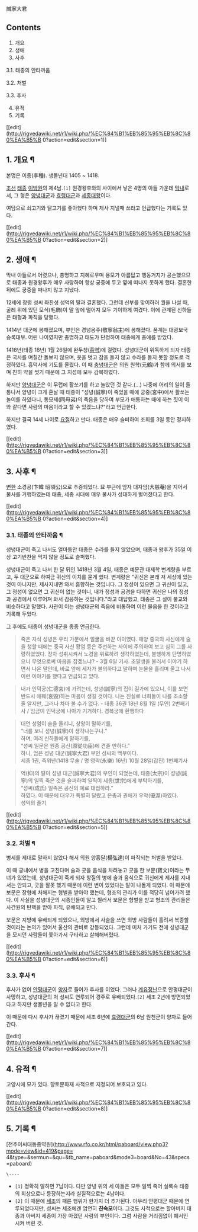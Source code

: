 誠寧大君  

## Contents

    

1. 개요 
2. 생애 
3. 사후 
    

3.1. 태종의 안타까움

3.2. 처벌

3.3. 후사

4. 유적 
5. 기록 

[[edit](http://rigvedawiki.net/r1/wiki.php/%EC%84%B1%EB%85%95%EB%8C%80%EA%B5%B
0?action=edit&section=1)]

## 1. 개요 ¶

본명은 이종(李種). 생몰년대 1405 ~ 1418.

  

[조선](%EC%A1%B0%EC%84%A0.md) [태종](%ED%83%9C%EC%A2%85.md)
[이방원](%EC%9D%B4%EB%B0%A9%EC%9B%90.md)의 제4남.`[1]` 원경왕후와의 사이에서 낳은 4명의 아들 가운데
[막내](%EB%A7%89%EB%82%B4.md)로서, 그 형은
[양녕대군](%EC%96%91%EB%85%95%EB%8C%80%EA%B5%B0.md)과
[효령대군](%ED%9A%A8%EB%A0%B9%EB%8C%80%EA%B5%B0.md)과
[세종대왕](%EC%84%B8%EC%A2%85%EB%8C%80%EC%99%95.md)이다.

  

여담으로 쇠고기와 닭고기를 좋아했다 하며 제사 지낼때 쓰라고 언급했다는 기록도 있다.

  

[[edit](http://rigvedawiki.net/r1/wiki.php/%EC%84%B1%EB%85%95%EB%8C%80%EA%B5%B
0?action=edit&section=2)]

## 2. 생애 ¶

막내 아들로서 어렸으나, 총명하고 지혜로우며 용모가 아름답고 행동거지가 공손했으므로 태종과 원경왕후가 매우 사랑하여 항상 궁중에 두고 옆에
떠나지 못하게 했다. 결혼한 뒤에도 궁중을 떠나지 않고 지냈다.

  

12세에 창령 성씨 좌찬성 성억의 딸과 결혼했다. 그런데 신부를 맞이하러 궐을 나설 때, 굴레 위에 있던 모식(毛飾)이 말 앞에 떨어져 모두
기이하게 여겼다. 이에 관계된 신하들은 태형과 파직을 당했다.

  

1414년 대군에 봉해졌으며, 부인은 경녕옹주(敬寧翁主)에 봉해졌다. 품계는 대광보국 승록대부. 어린 나이였지만 총명하고 태도가 단정하여
태종에게 총애를 받았다.

  

1418년(태종 18년) 1월 26일에 완두창([홍역](%ED%99%8D%EC%97%AD.md))에 걸렸다. 성녕대군이 위독하게 되자
태종은 국사를 며칠간 돌보지 않으며, 옷을 벗고 잠을 들지 않고 수라를 들지 못할 정도로 걱정하였다. 흥덕사에 기도를 올렸다. 이 때
[충녕대군](%EC%84%B8%EC%A2%85%EB%8C%80%EC%99%95.md)은 의원 원학(元鶴)과 함께 의서를 보며 친히 약을
썻기 때문에 그 지성에 모두 감복하였다.

  

하지만 [양녕대군](%EC%96%91%EB%85%95%EB%8C%80%EA%B5%B0.md)은 이 무렵에 활쏘기를 하고 놀았던 것
같다.(…) 나중에 어리의 일이 들통나서 양녕이 크게 혼날 때 태종이 "성녕(誠寧)이 죽었을 때에 궁중(宮中)에서 활쏘는 놀이를 하였다니,
동모제(同母弟)의 죽음을 당하여 부모가 애통하는 때에 하는 짓이 이와 같다면 사람의 마음이라고 할 수 있겠느냐?"라고 언급한다.

  

하지만 결국 14세 나이로 [요절](%EC%9A%94%EC%A0%88.md)하고 만다. 태종은 매우 슬퍼하여 조회를 3일 동안
정지하였다.

  

[[edit](http://rigvedawiki.net/r1/wiki.php/%EC%84%B1%EB%85%95%EB%8C%80%EA%B5%B
0?action=edit&section=3)]

## 3. 사후 ¶

[변한](%EB%B3%80%ED%95%9C.md) 소경공(卞韓 昭頃公)으로 추증되었다. 묘 부근에 암자 대자암(大慈菴)을 지어서 불사를
거행하였는데 태종, 세종 시대에 매우 불사가 성대하게 벌어졌다고 한다.

  

[[edit](http://rigvedawiki.net/r1/wiki.php/%EC%84%B1%EB%85%95%EB%8C%80%EA%B5%B
0?action=edit&section=4)]

### 3.1. 태종의 안타까움 ¶

성녕대군이 죽고 나서도 얼마동안 태종은 수라를 들지 않았으며, 태종과 왕후가 35일 이상 고기반찬을 먹지 않을 정도로 슬퍼했다.

  

성녕대군이 죽고 나서 한 달 뒤인 1418년 3월 4일, 태종은 예문관 대제학 변계량을 부르고, 두 대군으로 하여금 귀신의 이치를 묻게
했다. 변계량은 "귀신은 본래 저 세상에 있는 것이 아니지만, 제사지내면 와서 흠향하는 것입니다. 그 정성이 있으면 그 귀신이 있고, 그
정성이 없으면 그 귀신이 없는 것이니, 내가 정성과 공경을 다하면 귀신은 나의 정성과 공경에서 이루어져 와서 감응하는 것입니다."라고
대답했고, 태종은 그 설이 불교와 비슷하다고 말했다. 사관이 이는 성녕대군의 죽음에 비통하여 이런 물음을 한 것이라고 기록해 두었다.

  

그 후에도 태종이 성녕대군을 종종 언급한다.  

> 죽은 자식 성녕은 우리 가문에서 얼굴을 바꾼 아이였다. 매양 중국의 사신에게 술을 청할 때에는 중국 사신 황엄 등은 주선하는 사이에
주의하여 보고 심히 그를 사랑하였었다. 장차 성취시켜서 노경을 위로하려 생각하였는데, 불행하게 단명하였으니 무엇으로써 마음을 잡겠느냐? -
3월 6일 기사. 조말생을 불러서 이야기 하면서 나온 말인데, 바로 앞에 세자가 불의하다고 말하며 눈물을 흘리며 울고 나서 이런 이야기를
했다고 언급되고 있다.

  

> 내가 인덕궁(仁德宮)에 가려는데, 성녕(誠寧)의 집이 길가에 있으니, 이를 보면 반드시 애훼(哀毁)하는 마음이 생길 것이다. 나는 진실로
너희들이 나를 조소할 줄 알지만, 그러나 차마 볼 수가 없다. - 태종 36권 18년 8월 1일 (무인) 2번째기사 / 임금이 인덕궁에
나아가 기거하다. 경복궁에 환행하다

  

> 대언 성엄이 술을 올리니, 상왕이 말하기를,  
“너를 보니 성녕(誠寧)이 생각나는구나.”  
하며, 여러 신하들에게 말하기를,  
“성씨 일문은 원종 공신(原從功臣)에 견줄 만하다.”  
하니, 엄은 성녕 대군(誠寧大君) 부인 성씨의 백부이다.  
세종 1권, 즉위년(1418 무술 / 명 영락(永樂) 16년) 10월 28일(갑진) 1번째기사

  

> 억(抑)의 딸이 성녕 대군(誠寧大君)의 부인이 되었는데, 태종(太宗)이 성녕(誠寧)의 일찍 죽은 것을 슬퍼하여 일찍이 세종(世宗)에게
부탁하기를,  
“성씨(成氏) 일족은 공신의 예로 대접하라.”  
하였다. 이 때문에 대우가 특별히 달랐고 은총과 권애가 우악(優渥)하였다.  
성억의 졸기

  

[[edit](http://rigvedawiki.net/r1/wiki.php/%EC%84%B1%EB%85%95%EB%8C%80%EA%B5%B
0?action=edit&section=5)]

### 3.2. 처벌 ¶

병세를 제대로 말하지 않았다 해서 의원 양홍달(楊弘達)이 파직되는 처벌을 받았다.

  

이 때 궁내에서 병을 고친다며 술과 굿을 음식을 차려놓고 굿을 한 보문(寶文)이라는 무녀가 있었는데, 성녕대군이 죽게 되자 창질의 병에 술과
음식으로 귀신에게 제사를 지내서는 안되고, 굿을 잘못 했기 때문에 이런 변이 있었다는 말이 나돌게 되었다. 이 때문에 보문은 장형에 처해지는
형벌을 받아야 했는데, 형조의 관리가 이를 적당히 넘어가려 했다. 이 사실을 성녕대군의 시종인들이 알고 찔러서 보문은 형벌을 받고 형조의
관리들은 사간원의 탄핵을 받아 파직, 유배되고 만다.

  

보문은 지방에 유배되게 되었으나, 외방에서 사술을 쓰면 외방 사람들이 홀려서 복종할 것이라는 논의가 있어서 울산의 관비로 강등되었다. 그런데
미처 가기도 전에 성녕대군을 모시던 사람들이 쫓아가서 구타하고 살해해버렸다.

  

[[edit](http://rigvedawiki.net/r1/wiki.php/%EC%84%B1%EB%85%95%EB%8C%80%EA%B5%B
0?action=edit&section=6)]

### 3.3. 후사 ¶

후사가 없어 [안평대군](%EC%95%88%ED%8F%89%EB%8C%80%EA%B5%B0.md)이
[양자](%EC%96%91%EC%9E%90.md)로 들어가 후사를 이었다. 그러나
[계유정난](%EA%B3%84%EC%9C%A0%EC%A0%95%EB%82%9C.md)으로 안평대군이 사망하고, 성녕대군의 처 성씨도
연루되어 경주로 유배되었다.`[2]` 세조 2년에 방면되었다고 하지만 생몰년을 알 수 없다고 한다.

  

이 때문에 다시 후사가 끊겼기 때문에 세조 6년에
[효령대군](%ED%9A%A8%EB%A0%B9%EB%8C%80%EA%B5%B0.md)의 6남 원천군이 양자로 들어간다.

  

[[edit](http://rigvedawiki.net/r1/wiki.php/%EC%84%B1%EB%85%95%EB%8C%80%EA%B5%B
0?action=edit&section=7)]

## 4. 유적 ¶

고양시에 묘가 있다. 향토문화재 사적으로 지정되어 보호되고 있다.

  

[[edit](http://rigvedawiki.net/r1/wiki.php/%EC%84%B1%EB%85%95%EB%8C%80%EA%B5%B
0?action=edit&section=8)]

## 5. 기록 ¶

[전주이씨대동종약원](http://www.rfo.co.kr/html/paboard/view.php3?mode=view&id=419&page=
4&type=&sermun=&qu=&tb_name=paboard&mode3=board&No=43&specs=paboard)

`\----`

  * `[1]` 정확히 말하면 7남이다. 다만 양녕 위의 세 아들은 모두 일찍 죽어 실록속 태종의 회상으로나 등장하는지라 실질적으로는 4남이다.
  * `[2]` 이 때문에 [세조](%EC%84%B8%EC%A1%B0.md)의 패륜 행위가 한가지 더 추가된다. 아무리 안평대군 때문에 연루되었다지만, 성씨는 세조에겐 엄연히 **친숙모**이다. 그것도 사적으로는 할아버지 태종과 아버지 세종이 가장 아꼈던 사람의 부인이다. 그럼 사람을 거리낌없이 폐서인시켜 버린 것.

